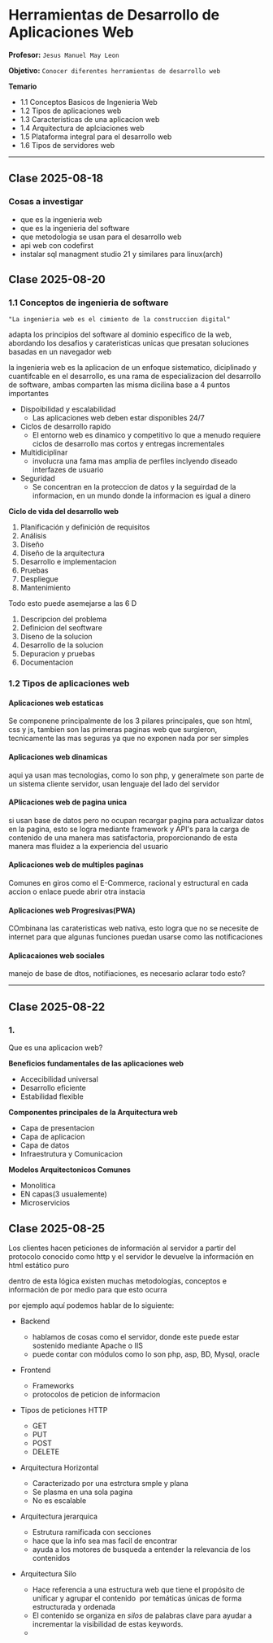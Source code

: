 # Herramientas de Desarrollo de Aplicaciones Web

**Profesor:** `Jesus Manuel May Leon`

**Objetivo:** `Conocer diferentes herramientas de desarrollo web`

**Temario**
- 1.1 Conceptos Basicos de Ingenieria Web
- 1.2 Tipos de aplicaciones web
- 1.3 Caracteristicas de una aplicacion web
- 1.4 Arquitectura de aplciaciones web
- 1.5 Plataforma integral para el desarrollo web
- 1.6 Tipos de servidores web

---

## Clase 2025-08-18

### Cosas a investigar
- que es la ingenieria web
- que es la ingenieria del software
- que metodologia se usan para el desarrollo web
- api web con codefirst
- instalar sql managment studio 21 y similares para linux(arch)


## Clase 2025-08-20

### 1.1 Conceptos de ingenieria de software

`"La ingenieria web es el cimiento de la construccion digital"`

adapta los principios del software al dominio especifico de la web, abordando los desafios y carateristicas unicas que presatan soluciones basadas en un navegador web

la ingenieria web es la aplicacion de un enfoque sistematico, diciplinado y cuantifcable en el desarrollo, es una rama de especializacion del desarrollo de software, ambas comparten las misma dicilina base a 4 puntos importantes

- Dispoibilidad y escalabilidad
	- Las aplicaciones web deben estar disponibles 24/7
- Ciclos de desarrollo rapido
	- El entorno web es dinamico y competitivo lo que a menudo requiere ciclos de desarrollo mas cortos y entregas incrementales
- Multidiciplinar
	- involucra una fama mas amplia de perfiles inclyendo diseado interfazes de usuario
- Seguridad
	- Se concentran en la proteccion de datos y la seguirdad de la informacion, en un mundo donde la informacion es igual a dinero

**Ciclo de vida del desarrollo web**

1. Planificación y definición de requisitos
2. Análisis
3. Diseño 
4. Diseño de la arquitectura 
5. Desarrollo e implementacion
6. Pruebas
7. Despliegue
8. Mantenimiento

Todo esto puede asemejarse a las 6 D
1. Descripcion del problema
2. Definicion del seoftware
3. Diseno de la solucion
4. Desarrollo de la solucion
5. Depuracion y pruebas
6. Documentacion

### 1.2 Tipos de aplicaciones web

#### Aplicaciones web estaticas

Se componene principalmente de los 3 pilares principales, que son html, css y js, tambien son las primeras paginas web que surgieron, tecnicamente las mas seguras ya que no exponen nada por ser simples

#### Aplicaciones web dinamicas

aqui ya usan mas tecnologias, como lo son php, y generalmete son parte de un sistema cliente servidor, usan lenguaje del lado del servidor

#### APlicaciones web de pagina unica

si usan base de datos pero no ocupan recargar pagina para actualizar datos en la pagina, esto se logra mediante framework y API's para la carga de contenido de una manera mas satisfactoria, proporcionando de esta manera mas fluidez a la experiencia del usuario

#### Aplicaciones web de multiples paginas
Comunes en giros como el E-Commerce, racional y estructural en cada accion o enlace puede abrir otra instacia 

#### Aplicaciones web Progresivas(PWA)
COmbinana las carateristicas web  nativa, esto logra que no se necesite de internet para que algunas funciones puedan usarse como las notificaciones 

#### Aplicacaiones web sociales
manejo de base de dtos, notifiaciones, es necesario aclarar todo esto?

---

## Clase 2025-08-22

### 1. 

Que es una aplicacion web?

**Beneficios fundamentales de las aplicaciones web**

- Accecibilidad universal
- Desarrollo eficiente
- Estabilidad flexible

**Componentes principales de la Arquitectura web**

- Capa de presentacion
- Capa de aplicacion
- Capa de datos
- Infraestrutura y Comunicacion

**Modelos Arquitectonicos Comunes**

- Monolitica
- EN capas(3 usualemente)
- Microservicios

## Clase 2025-08-25

Los clientes hacen peticiones de información al servidor a partir del protocolo conocido como http y el servidor le devuelve la información en html estático puro

dentro de esta lógica existen muchas metodologías, conceptos e información de por medio para que esto ocurra

por ejemplo aquí podemos hablar de lo siguiente:

- Backend
	- hablamos de cosas como el servidor, donde este puede estar sostenido mediante Apache o IIS
	- puede contar con módulos como lo son php, asp, BD, Mysql, oracle
- Frontend
	- Frameworks
	- protocolos de peticion de informacion
-  Tipos de peticiones HTTP
	- GET
	- PUT
	- POST
	- DELETE

- Arquitectura Horizontal
	- Caracterizado por una estrctura smple y plana
	- Se plasma en una sola pagina
	- No es escalable
- Arquitectura jerarquica
	-  Estrutura ramificada con secciones
	- hace que la info sea mas facil de encontrar
	- ayuda a los motores de busqueda a entender la relevancia de los contenidos
- Arquitectura Silo
	- Hace referencia a una estructura web que tiene el propósito de unificar y agrupar el contenido  por temáticas únicas de forma estructurada y ordenada
	- El contenido se organiza en _silos_ de palabras clave para ayudar a incrementar la visibilidad de estas keywords.
	- 